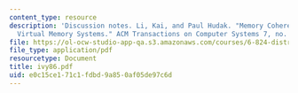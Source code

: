 ```yaml
---
content_type: resource
description: 'Discussion notes. Li, Kai, and Paul Hudak. "Memory Coherence in Shared
  Virtual Memory Systems." ACM Transactions on Computer Systems 7, no. 4 (1989): 321-359.'
file: https://ol-ocw-studio-app-qa.s3.amazonaws.com/courses/6-824-distributed-computer-systems-engineering-spring-2006/e0c15ce171c1fdbd9a850af05de97c6d_ivy86.pdf
file_type: application/pdf
resourcetype: Document
title: ivy86.pdf
uid: e0c15ce1-71c1-fdbd-9a85-0af05de97c6d
---
```

